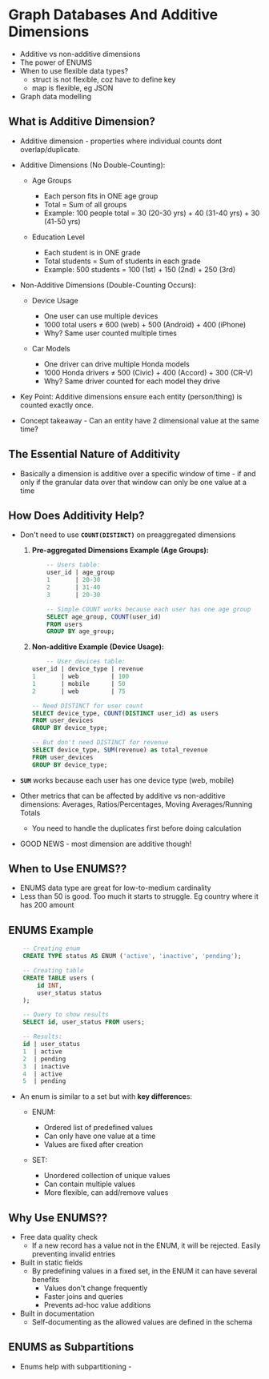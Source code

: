 # Graph Databases And Additive Dimensions

- Additive vs non-additive dimensions
- The power of ENUMS
- When to use flexible data types?
    - struct is not flexible, coz have to define key
    - map is flexible, eg JSON
- Graph data modelling

## What is Additive Dimension?

- Additive dimension - properties where individual counts dont overlap/duplicate.
- Additive Dimensions (No Double-Counting):
    - Age Groups
        - Each person fits in ONE age group
        - Total = Sum of all groups
        - Example: 100 people total = 30 (20-30 yrs) + 40 (31-40 yrs) + 30 (41-50 yrs)

    - Education Level
        - Each student is in ONE grade
        - Total students = Sum of students in each grade
        - Example: 500 students = 100 (1st) + 150 (2nd) + 250 (3rd)

- Non-Additive Dimensions (Double-Counting Occurs):

    - Device Usage
        - One user can use multiple devices
        - 1000 total users ≠ 600 (web) + 500 (Android) + 400 (iPhone)
        - Why? Same user counted multiple times

    - Car Models
        - One driver can drive multiple Honda models
        - 1000 Honda drivers ≠ 500 (Civic) + 400 (Accord) + 300 (CR-V)
        - Why? Same driver counted for each model they drive
- Key Point: Additive dimensions ensure each entity (person/thing) is counted exactly once.
- Concept takeaway - Can an entity have 2 dimensional value at the same time?

## The Essential Nature of Additivity

- Basically a dimension is additive over a specific window of time - if and only if the granular data over that window can only be one value at a time

## How Does Additivity Help?

-  Don't need to use **`COUNT(DISTINCT)`** on preaggregated dimensions

    1. **Pre-aggregated Dimensions Example (Age Groups):**

        ```sql
            -- Users table:
            user_id | age_group
            1       | 20-30
            2       | 31-40
            3       | 20-30

            -- Simple COUNT works because each user has one age group
            SELECT age_group, COUNT(user_id)
            FROM users
            GROUP BY age_group;
        ```

    2. **Non-additive Example (Device Usage):**

        ```sql
            -- User_devices table:
        user_id | device_type | revenue
        1       | web         | 100
        1       | mobile      | 50
        2       | web         | 75

        -- Need DISTINCT for user count
        SELECT device_type, COUNT(DISTINCT user_id) as users
        FROM user_devices
        GROUP BY device_type;

        -- But don't need DISTINCT for revenue
        SELECT device_type, SUM(revenue) as total_revenue
        FROM user_devices
        GROUP BY device_type;
        ```
- **`SUM`** works because each user has one device type (web, mobile)
- Other metrics that can be affected by additive vs non-additive dimensions: Averages, Ratios/Percentages, Moving Averages/Running Totals
    - You need to handle the duplicates first before doing calculation

- GOOD NEWS - most dimension are additive though!

## When to Use ENUMS??

- ENUMS data type are great for low-to-medium cardinality
- Less than 50 is good. Too much it starts to struggle. Eg country where it has 200 amount


## ENUMS Example

```sql
    -- Creating enum
    CREATE TYPE status AS ENUM ('active', 'inactive', 'pending');

    -- Creating table
    CREATE TABLE users (
        id INT,
        user_status status
    );

    -- Query to show results
    SELECT id, user_status FROM users;

    -- Results:
    id | user_status
    1  | active
    2  | pending
    3  | inactive
    4  | active
    5  | pending
```
- An enum is similar to a set but with **key difference**s:
    - ENUM:
        - Ordered list of predefined values
        - Can only have one value at a time
        - Values are fixed after creation

    - SET:
        - Unordered collection of unique values
        - Can contain multiple values
        - More flexible, can add/remove values

## Why Use ENUMS??

- Free data quality check
    - If a new record has a value not in the ENUM, it will be rejected. Easily preventing invalid entries
- Built in static fields
    - By predefining values in a fixed set, in the ENUM it can have several benefits
        - Values don't change frequently
        - Faster joins and queries
        - Prevents ad-hoc value additions
- Built in documentation
    - Self-documenting as the allowed values are defined in the schema

## ENUMS as Subpartitions

- Enums help with subpartitioning - 
